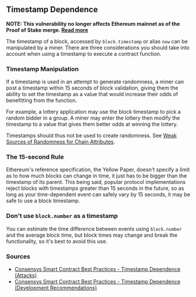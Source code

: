 ## Timestamp Dependence

**NOTE: This vulnerability no longer affects Ethereum mainnet as of the Proof of Stake merge. [Read more](https://ethereum.stackexchange.com/a/140818)**

The timestamp of a block, accessed by `block.timestamp` or alias `now` can be manipulated by a miner. There are three considerations you should take into account when using a timestamp to execute a contract function.

### Timestamp Manipulation

If a timestamp is used in an attempt to generate randomness, a miner can post a timestamp within 15 seconds of block validation, giving them the ability to set the timestamp as a value that would increase their odds of benefitting from the function.

For example, a lottery application may use the block timestamp to pick a random bidder in a group. A miner may enter the lottery then modify the timestamp to a value that gives them better odds at winning the lottery.

Timestamps should thus not be used to create randomness. See [Weak Sources of Randomness for Chain Attributes](weak-sources-randomness.md).

### The 15-second Rule

Ethereum's reference specification, the Yellow Paper, doesn't specify a limit as to how much blocks can change in time, it just has to be bigger than the timestamp of its parent. This being said, popular protocol implementations reject blocks with timestamps greater than 15 seconds in the future, so as long as your time-dependent event can safely vary by 15 seconds, it may be safe to use a block timestamp.

### Don't use `block.number` as a timestamp

You can estimate the time difference between events using `block.number` and the average block time, but block times may change and break the functionality, so it's best to avoid this use.


### Sources

- [Consensys Smart Contract Best Practices - Timestamp Dependence (Attacks)](https://consensys.github.io/smart-contract-best-practices/attacks/timestamp-dependence/)
- [Consensys Smart Contract Best Practices - Timestamp Dependence (Development Recommendations)](https://consensys.github.io/smart-contract-best-practices/development-recommendations/solidity-specific/timestamp-dependence/)
